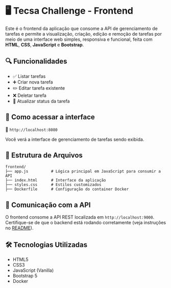 # 🖥️ Tecsa Challenge - Frontend

Este é o frontend da aplicação que consome a API de gerenciamento de tarefas e permite a visualização, criação, edição e remoção de tarefas por meio de uma interface web simples, responsiva e funcional, feita com **HTML**, **CSS**, **JavaScript** e **Bootstrap**.

## 🔍 Funcionalidades

- ✅ Listar tarefas
- ➕ Criar nova tarefa
- ✏️ Editar tarefa existente
- ❌ Deletar tarefa
- 🔄 Atualizar status da tarefa

## 🚀 Como acessar a interface

📍 `http://localhost:8080`

Você verá a interface de gerenciamento de tarefas sendo exibida.

## 🧱 Estrutura de Arquivos

```
frontend/
├── app.js          # Lógica principal em JavaScript para consumir a API
├── index.html      # Interface da aplicação
├── styles.css      # Estilos customizados
├── Dockerfile      # Configuração do container Docker
```

## 🔗 Comunicação com a API

O frontend consome a API REST localizada em `http://localhost:9000`. Certifique-se de que o backend está rodando corretamente (veja instruções no [README](../README.md)).

## 🛠️ Tecnologias Utilizadas

- HTML5
- CSS3
- JavaScript (Vanilla)
- Bootstrap 5
- Docker